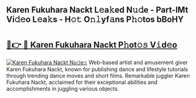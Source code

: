 ## Karen Fukuhara Nackt L𝚎a𝚔ed N𝚞𝚍e - Part-lMt Vi𝚍𝚎o L𝚎a𝚔s - H𝚘𝚝 O𝚗𝚕yf𝚊ns P𝚑𝚘tos bBoHY

# <h2><a href="http://kfdpve.oniu.top/?m=Karen+Fukuhara+Nackt">🔗👉 🔴 Karen Fukuhara Nackt P𝚑ot𝚘𝚜 V𝚒d𝚎o</a></h2>

[![Karen Fukuhara Nackt Nu𝚍e𝚜](https://i.imgur.com/0qMVB7G.gif)](http://kfdpve.oniu.top/?m=Karen+Fukuhara+Nackt)
Web-based artist and amusement giver Karen Fukuhara Nackt, known for publishing dance and lifestyle tutorials through trending dance moves and short films. Remarkable juggler Karen Fukuhara Nackt, acclaimed for their exceptional abilities and accomplishments in juggling various objects.  
